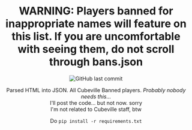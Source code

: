 <div align="center">
  
# WARNING: Players banned for inappropriate names will feature on this list. If you are uncomfortable with seeing them, do not scroll through bans.json

![GitHub last commit](https://img.shields.io/github/last-commit/blurry16/cv-bans?path=bans.json&label=bans.json%20updated)

Parsed HTML into JSON. All Cubeville Banned players. _Probably nobody needs this..._  
I'll post the code... but not now. sorry  
I'm not related to Cubeville staff, btw  

Do `pip install -r requirements.txt` 

</div>
